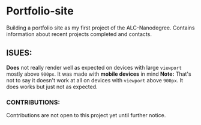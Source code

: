# Portfolio-site
Building a portfolio site as my first project of the ALC-Nanodegree. Contains information about recent projects completed and contacts.

## ISUES:
**Does** not really render well as expected on devices with large `viewport` mostly above `900px`. It was made with **mobile devices** in mind
**Note:**
That's not to say it doesn't work at all on devices with `viewport` above `900px`. It does works but just not as expected.

### CONTRIBUTIONS:
Contributions are not open to this project yet until further notice.

